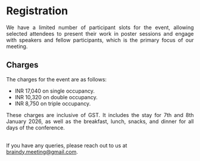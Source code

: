 # Registration

<p align="justify">
We have a limited number of participant slots for the event, allowing selected attendees to present their work in poster sessions and engage with speakers and fellow participants, which is the primary focus of our meeting.</p>

## Charges
The charges for the event are as follows: 

<ul>
<li>  INR 17,040 on single occupancy.</li>
<li> INR 10,320 on double occupancy.</li>
<li> INR 8,750 on triple occupancy.</li>
</ul>

<p align="justify">
These charges are inclusive of GST. It includes the stay for 7th and 8th January 2026, as well as the breakfast, lunch, snacks, and dinner for all days of the conference.<br><br>

If you have any queries, please reach out to us at <a href="mailto:braindy.meeting@gmail.com">braindy.meeting@gmail.com</a>.
</p>